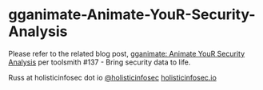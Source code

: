 # gganimate-Animate-YouR-Security-Analysis

Please refer to the related blog post, [gganimate: Animate YouR Security Analysis](https://holisticinfosec.io/post/gganimate-animate-your-security-analysis/) per toolsmith #137 - Bring security data to life.

Russ at holisticinfosec dot io
[@holisticinfosec](https://twitter.com/holisticinfosec)
[holisticinfosec.io](https://holisticinfosec.io)
